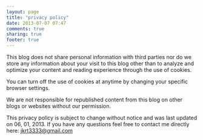 ```yaml
---
layout: page
title: "privacy policy"
date: 2013-07-07 07:47
comments: true
sharing: true
footer: true
---
```


This blog does not share personal information with third parties nor do we store any information about your visit to this blog other than to analyze and optimize your content and reading experience through the use of cookies.

You can turn off the use of cookies at anytime by changing your specific browser settings.

We are not responsible for republished content from this blog on other blogs or websites without our permission.

This privacy policy is subject to change without notice and was last updated on 06, 01, 2013. If you have any questions feel free to contact me directly here: jkrt3333@gmail.com
